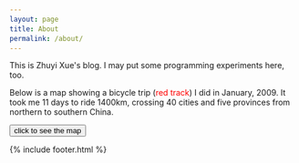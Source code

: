 ```yaml
---
layout: page
title: About
permalink: /about/
---
```


This is Zhuyi Xue's blog. I may put some programming experiments here, too.

Below is a map showing a bicycle trip (<span style="color:red;">red
track</span>) I did in January, 2009. It took me 11 days to ride 1400km,
crossing 40 cities and five provinces from northern to southern China.

<button id="button-trip-map">click to see the map</button>

<img id="trip-map" src="/assets/beijing2wenzhou_trip.jpg" width="550" alt="trip photo" style="display:none;">

<script>
$('#button-trip-map').click(function() {$('img#trip-map').toggle()})
</script>

{% include footer.html %}
